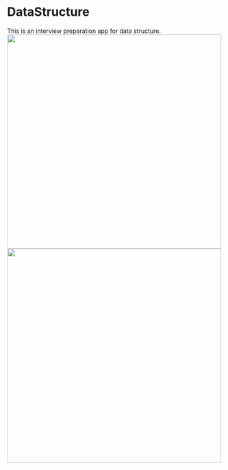 # DataStructure
This is an interview preparation app for data structure.
<img src="https://user-images.githubusercontent.com/27333071/41361044-b3c74176-6f4b-11e8-85eb-36bf9e001042.png" width="500">       <img src="https://user-images.githubusercontent.com/27333071/41361039-b34450f4-6f4b-11e8-8b92-2e5d0e5460ce.png" width="500">
